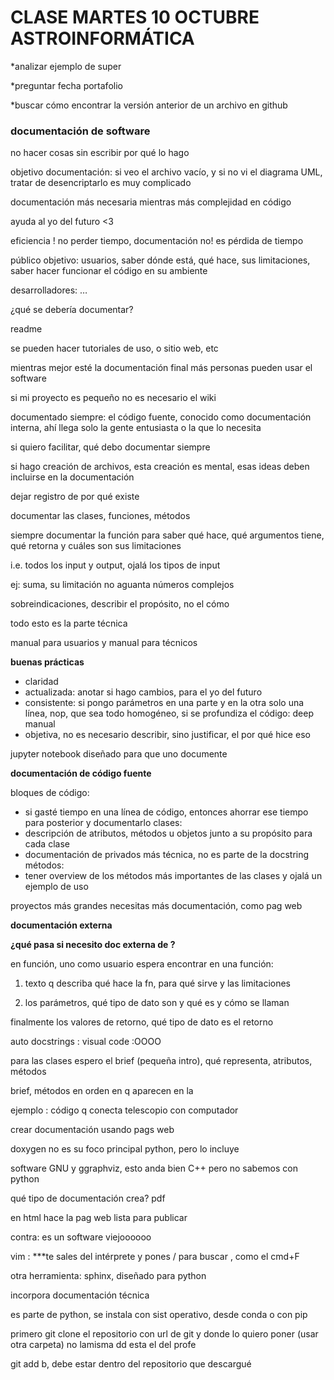 # CLASE MARTES 10 OCTUBRE ASTROINFORMÁTICA

*analizar ejemplo de super

*preguntar fecha portafolio

*buscar cómo encontrar la versión anterior de un archivo en github

### documentación de software

no hacer cosas sin escribir por qué lo hago

objetivo documentación: 
si veo el archivo vacío, y si no vi el diagrama UML, tratar de desencriptarlo es muy complicado

documentación más necesaria mientras más complejidad en código

ayuda al yo del futuro <3

eficiencia ! no perder tiempo, documentación no! es pérdida de tiempo

público objetivo: usuarios, saber dónde está, qué hace, sus limitaciones, saber hacer funcionar el código en su ambiente

desarrolladores: …

¿qué se debería documentar?

readme

se pueden hacer tutoriales de uso, o sitio web, etc

mientras mejor esté la documentación final más personas pueden usar el software

si mi proyecto es pequeño no es necesario el wiki

documentado siempre: el código fuente, conocido como documentación interna, ahí llega solo la gente entusiasta o la que lo necesita

si quiero facilitar, qué debo documentar siempre

si hago creación de archivos, esta creación es mental, esas ideas deben incluirse en la documentación

dejar registro de por qué existe

documentar las clases, funciones, métodos

siempre documentar la función para saber qué hace, qué argumentos tiene, qué retorna y cuáles son sus limitaciones

i.e. todos los input y output, ojalá los tipos de input

ej: suma, su limitación no aguanta números complejos

sobreindicaciones, describir el propósito, no el cómo

todo esto es la parte técnica

manual para usuarios y manual para técnicos

**buenas prácticas**
- claridad
- actualizada: anotar si hago cambios, para el yo del futuro
- consistente: si pongo parámetros en una parte y en la otra solo una línea, nop, que sea todo homogéneo, si se profundiza el código: deep manual
- objetiva, no es necesario describir, sino justificar, el por qué hice eso

jupyter notebook diseñado para que uno documente

**documentación de código fuente**

bloques de código:
- si gasté tiempo en una línea de código, entonces ahorrar ese tiempo para posterior y documentarlo
clases:
- descripción de atributos, métodos u objetos junto a su propósito para cada clase
- documentación de privados más técnica, no es parte de la docstring
métodos:
- tener overview de los métodos más importantes de las clases y ojalá un ejemplo de uso 

proyectos más grandes necesitas más documentación, como pag web

**documentación externa**

**¿qué pasa si necesito doc externa de ?**

en función, uno como usuario espera encontrar en una función:
1.  texto q describa qué hace la fn, para qué sirve y las limitaciones

2. los parámetros, qué tipo de dato son y qué es y cómo se llaman

finalmente los valores de retorno, qué tipo de dato es el retorno

auto docstrings : visual code :OOOO

para las clases espero el brief (pequeña intro),  qué representa, atributos, métodos

brief, métodos en orden en q aparecen en la 

ejemplo : código q conecta telescopio con computador

crear documentación usando pags web

doxygen no es su foco principal python, pero lo incluye

software GNU y ggraphviz, esto anda bien C++ pero no sabemos con python 

qué tipo de documentación crea? pdf

en html hace la pag web lista para publicar

contra: es un software viejoooooo

vim : ***te sales del intérprete y pones / para buscar , como el cmd+F

otra herramienta: sphinx, diseñado para python

incorpora documentación técnica

es parte de python, se instala con sist operativo, desde conda o con pip

primero git clone el repositorio con url de git y donde lo quiero poner (usar otra carpeta) no lamisma dd esta el del profe

git add b, debe estar dentro del repositorio que descargué